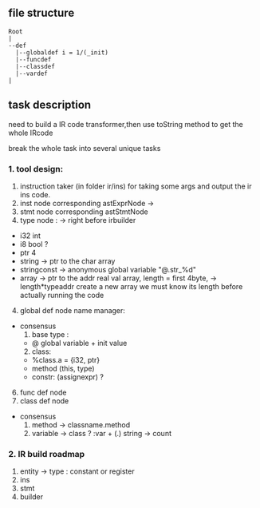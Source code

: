 ## file structure
```
Root
|
--def
  |--globaldef i = 1/(_init)
  |--funcdef
  |--classdef
  |--vardef
|
```

## task description
need to build a IR code transformer,then use toString method to get the whole IRcode

break the whole task into several unique tasks
### 1. tool design: 
 1) instruction taker (in folder ir/ins) for   taking some args and output the ir ins code.
  2) inst node corresponding astExprNode ->
  3) stmt node corresponding astStmtNode
  5) type node : -> right before irbuilder
   - i32 int
   - i8 bool ?
   - ptr 4 
   - string -> ptr to the char array
   - stringconst -> anonymous global variable "@.str_%d"
   - array -> ptr to the addr real val array, length = first 4byte, -> length*typeaddr
   create a new array we must know its length before actually running the code
  4) global def node name manager:
  - consensus
    1. base type : 
      - @ global variable + init value
    2. class:
      - %class.a = {i32, ptr}
      - method (this, type)
      - constr: (assignexpr) ?
  6) func def node
  7) class def node 
  - consensus
    1. method -> classname.method 
    2. variable -> class ? 
     :var + (.) string -> count
### 2. IR build roadmap
 1) entity -> type : constant or register
 2) ins
 3) stmt
 4) builder


